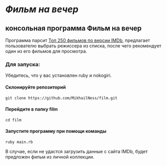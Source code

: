 # *Фильм на вечер*
## консольная программа Фильм на вечер
Программа парсит [Toп 250 фильмов по версии IMDb](https://www.imdb.com/chart/top/?ref_=nv_mv_250), предлагает пользователю выбрать режиссера из списка, после чего рекомендует один из его фильмов для просмотра.
### Для запуска:
Убедитесь, что у вас установлен ruby и nokogiri.
#### Склонируйте репозиторий
```
git clone https://github.com/MikhailNess/film.git
```
#### Перейдите в папку film
```
cd film
```
#### Запустите программу при помощи команды
```
ruby main.rb
```
В случае, если не удастся загрузить данные с сайта IMDb, будет предложен фильм из личной коллекции.
